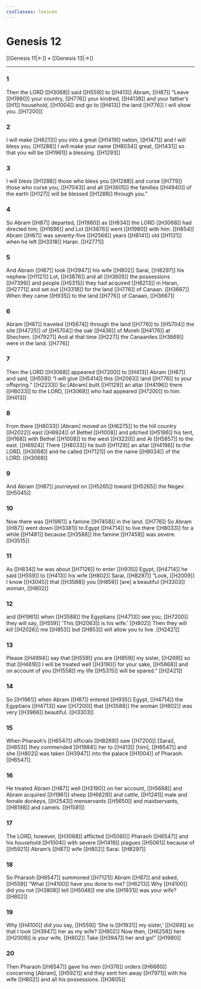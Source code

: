 ```yaml
---
cssClasses: lexicon
---
```


# Genesis 12

[[Genesis 11|←]] • [[Genesis 13|→]]

---

### 1
Then the LORD [[H3068]] said [[H559]] to [[H413]] Abram, [[H87]] “Leave [[H1980]] your country, [[H776]] your kindred, [[H4138]] and your father’s [[H1]] household, [[H1004]] and go to [[H413]] the land [[H776]] I will show you. [[H7200]]

### 2
I will make [[H6213]] you into a great [[H1419]] nation, [[H1471]] and I will bless you; [[H1288]] I will make your name [[H8034]] great, [[H1431]] so that you will be [[H1961]] a blessing. [[H1293]]

### 3
I will bless [[H1288]] those who bless you [[H1288]] and curse [[H779]] those who curse you; [[H7043]] and all [[H3605]] the families [[H4940]] of the earth [[H127]] will be blessed [[H1288]] through you.” 

### 4
So Abram [[H87]] departed, [[H1980]] as [[H834]] the LORD [[H3068]] had directed him, [[H1696]] and Lot [[H3876]] went [[H1980]] with him. [[H854]] Abram [[H87]] was seventy-five [[H2568]] years [[H8141]] old [[H1121]] when he left [[H3318]] Haran. [[H2771]]

### 5
And Abram [[H87]] took [[H3947]] his wife [[H802]] Sarai, [[H8297]] his nephew [[H1121]] Lot, [[H3876]] and all [[H3605]] the possessions [[H7399]] and people [[H5315]] they had acquired [[H6213]] in Haran, [[H2771]] and set out [[H3318]] for the land [[H776]] of Canaan. [[H3667]] When they came [[H935]] to the land [[H776]] of Canaan, [[H3667]]

### 6
Abram [[H87]] traveled [[H5674]] through the land [[H776]] to [[H5704]] the site [[H4725]] of [[H5704]] the oak [[H436]] of Moreh [[H4176]] at Shechem. [[H7927]] And at that time [[H227]] the Canaanites [[H3669]] were in the land. [[H776]]

### 7
Then the LORD [[H3068]] appeared [[H7200]] to [[H413]] Abram [[H87]] and said, [[H559]] “I will give [[H5414]] this [[H2063]] land [[H776]] to your offspring.” [[H2233]] So [Abram] built [[H1129]] an altar [[H4196]] there [[H8033]] to the LORD, [[H3068]] who had appeared [[H7200]] to him. [[H413]]

### 8
From there [[H8033]] [Abram] moved on [[H6275]] to the hill country [[H2022]] east [[H6924]] of  Bethel [[H1008]] and pitched [[H5186]] his tent, [[H168]] with Bethel [[H1008]] to the west [[H3220]] and Ai [[H5857]] to the east. [[H6924]] There [[H8033]] he built [[H1129]] an altar [[H4196]] to the LORD, [[H3068]] and he called [[H7121]] on the name [[H8034]] of the LORD. [[H3068]]

### 9
And Abram [[H87]] journeyed on [[H5265]] toward [[H5265]] the Negev. [[H5045]]

### 10
Now there was [[H1961]] a famine [[H7458]] in the land. [[H776]] So Abram [[H87]] went down [[H3381]] to Egypt [[H4714]] to live there [[H8033]] for a while [[H1481]] because [[H3588]] the famine [[H7458]] was severe. [[H3515]]

### 11
As [[H834]] he was about [[H7126]] to enter [[H935]] Egypt, [[H4714]] he said [[H559]] to [[H413]] his wife [[H802]] Sarai, [[H8297]] “Look, [[H2009]] I know [[H3045]] that [[H3588]] you [[H859]] [are] a beautiful [[H3303]] woman, [[H802]]

### 12
and [[H1961]] when [[H3588]] the Egyptians [[H4713]] see you, [[H7200]] they will say, [[H559]] ‘This [[H2063]] is his wife.’ [[H802]] Then they will kill [[H2026]] me [[H853]] but [[H853]] will allow you to live. [[H2421]]

### 13
Please [[H4994]] say that [[H559]] you are [[H859]] my sister, [[H269]] so that [[H4616]] I will be treated well [[H3190]] for your sake, [[H5668]] and on account of you [[H1558]] my life [[H5315]] will be spared.” [[H2421]]

### 14
So [[H1961]] when Abram [[H87]] entered [[H935]] Egypt, [[H4714]] the Egyptians [[H4713]] saw [[H7200]] that [[H3588]] the woman [[H802]] was very [[H3966]] beautiful. [[H3303]]

### 15
When Pharaoh’s [[H6547]] officials [[H8269]] saw [[H7200]] [Sarai], [[H853]] they commended [[H1984]] her to [[H413]] [him], [[H6547]] and she [[H802]] was taken [[H3947]] into the palace [[H1004]] of Pharaoh. [[H6547]]

### 16
He treated Abram [[H87]] well [[H3190]] on her account, [[H5668]] and Abram acquired [[H1961]] sheep [[H6629]] and cattle, [[H1241]] male and female donkeys, [[H2543]] menservants [[H5650]] and maidservants, [[H8198]] and camels. [[H1581]]

### 17
The LORD, however, [[H3068]] afflicted [[H5060]] Pharaoh [[H6547]] and his household [[H1004]] with severe [[H1419]] plagues [[H5061]] because of [[H5921]] Abram’s [[H87]] wife [[H802]] Sarai. [[H8297]]

### 18
So Pharaoh [[H6547]] summoned [[H7121]] Abram [[H87]] and asked, [[H559]] “What [[H4100]] have you done to me? [[H6213]] Why [[H4100]] did you not [[H3808]] tell [[H5046]] me she [[H1931]] was your wife? [[H802]]

### 19
Why [[H4100]] did you say, [[H559]] ‘She is [[H1931]] my sister,’ [[H269]] so that I took [[H3947]] her as my wife? [[H802]] Now then, [[H6258]] here [[H2009]] is your wife. [[H802]] Take [[H3947]] her and go!” [[H1980]]

### 20
Then Pharaoh [[H6547]] gave his men [[H376]] orders [[H6680]] concerning [Abram], [[H5921]] and they sent him away [[H7971]] with his wife [[H802]] and all his possessions. [[H3605]]

